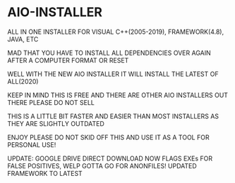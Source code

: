 # AIO-INSTALLER
ALL IN ONE INSTALLER FOR VISUAL C++(2005-2019), FRAMEWORK(4.8), JAVA, ETC

MAD THAT YOU HAVE TO INSTALL ALL DEPENDENCIES OVER AGAIN AFTER A COMPUTER FORMAT OR RESET

WELL WITH THE NEW AIO INSTALLER IT WILL INSTALL THE LATEST OF ALL(2020)

KEEP IN MIND THIS IS FREE AND THERE ARE OTHER AIO INSTALLERS OUT THERE PLEASE DO NOT SELL

THIS IS A LITTLE BIT FASTER AND EASIER THAN MOST INSTALLERS AS THEY ARE SLIGHTLY OUTDATED

ENJOY PLEASE DO NOT SKID OFF THIS AND USE IT AS A TOOL FOR PERSONAL USE!

UPDATE: GOOGLE DRIVE DIRECT DOWNLOAD NOW FLAGS EXEs FOR FALSE POSITIVES, WELP GOTTA GO FOR ANONFILES! UPDATED FRAMEWORK TO LATEST
